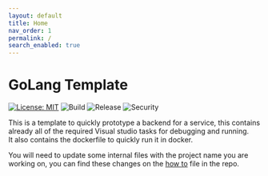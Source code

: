 ```yaml
---
layout: default
title: Home
nav_order: 1
permalink: /
search_enabled: true
---
```

# GoLang Template

[![License: MIT](https://img.shields.io/badge/License-MIT-blue.svg)](https://opensource.org/licenses/MIT) ![Build](https://github.com/cjlapao/go-template/workflows/Build/badge.svg) ![Release](https://github.com/cjlapao/go-template/workflows/Release/badge.svg) ![Security](https://github.com/cjlapao/go-template/workflows/CodeQL/badge.svg)  

This is a template to quickly prototype a backend for a service, this contains already all of the
required Visual studio tasks for debugging and running.  
It also contains the dockerfile to quickly run it in docker.

You will need to update some internal files with the project name you are working on, you can
find these changes on the [how to](/docs/how_to/index/) file in the repo.